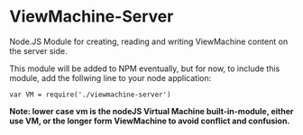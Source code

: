 ViewMachine-Server
==================

Node.JS Module for creating, reading and writing ViewMachine content on the server side.

This module will be added to NPM eventually, but for now, to include this module, add the follwing line to your node application:

`var VM = require('./viewmachine-server')`

__Note: lower case vm is the nodeJS Virtual Machine built-in-module, either use VM, or the longer form ViewMachine to avoid conflict and confusion.__